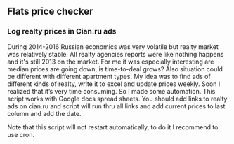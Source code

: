 ## Flats price checker
### Log realty prices in Cian.ru ads 

During 2014-2016 Russian economics was very volatile but realty market was relatively stable. All realty agencies reports were like nothing happens and it's still 2013 on the market. For me it was especially interesting are median prices are going down, is time-to-deal grows? Also situation could be different with different apartment types. My idea was to find ads of different kinds of realty, write it to excel and update prices weekly. Soon I realized that it’s very time consuming. 
So I made some automation. This script works with Google docs spread sheets. You should add links to realty ads on cian.ru and script will run thru all links and add current prices to last column and add the date. 

Note that this script will not restart automatically, to do it I recommend to use cron.
